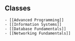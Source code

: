 ## Classes
	- [[Advanced Programming]]
	- [[Information Systems]]
	- [[Database Fundamentals]]
	- [[Networking Fundamentals]]